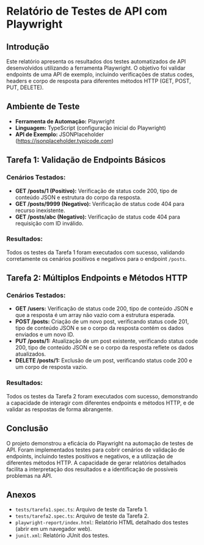 # Relatório de Testes de API com Playwright

## Introdução
Este relatório apresenta os resultados dos testes automatizados de API desenvolvidos utilizando a ferramenta Playwright. O objetivo foi validar endpoints de uma API de exemplo, incluindo verificações de status codes, headers e corpo de resposta para diferentes métodos HTTP (GET, POST, PUT, DELETE).

## Ambiente de Teste
- **Ferramenta de Automação:** Playwright
- **Linguagem:** TypeScript (configuração inicial do Playwright)
- **API de Exemplo:** JSONPlaceholder (https://jsonplaceholder.typicode.com)

## Tarefa 1: Validação de Endpoints Básicos

### Cenários Testados:
- **GET /posts/1 (Positivo):** Verificação de status code 200, tipo de conteúdo JSON e estrutura do corpo da resposta.
- **GET /posts/9999 (Negativo):** Verificação de status code 404 para recurso inexistente.
- **GET /posts/abc (Negativo):** Verificação de status code 404 para requisição com ID inválido.

### Resultados:
Todos os testes da Tarefa 1 foram executados com sucesso, validando corretamente os cenários positivos e negativos para o endpoint `/posts`.

## Tarefa 2: Múltiplos Endpoints e Métodos HTTP

### Cenários Testados:
- **GET /users:** Verificação de status code 200, tipo de conteúdo JSON e que a resposta é um array não vazio com a estrutura esperada.
- **POST /posts:** Criação de um novo post, verificando status code 201, tipo de conteúdo JSON e se o corpo da resposta contém os dados enviados e um novo ID.
- **PUT /posts/1:** Atualização de um post existente, verificando status code 200, tipo de conteúdo JSON e se o corpo da resposta reflete os dados atualizados.
- **DELETE /posts/1:** Exclusão de um post, verificando status code 200 e um corpo de resposta vazio.

### Resultados:
Todos os testes da Tarefa 2 foram executados com sucesso, demonstrando a capacidade de interagir com diferentes endpoints e métodos HTTP, e de validar as respostas de forma abrangente.

## Conclusão
O projeto demonstrou a eficácia do Playwright na automação de testes de API. Foram implementados testes para cobrir cenários de validação de endpoints, incluindo testes positivos e negativos, e a utilização de diferentes métodos HTTP. A capacidade de gerar relatórios detalhados facilita a interpretação dos resultados e a identificação de possíveis problemas na API.

## Anexos
- `tests/tarefa1.spec.ts`: Arquivo de teste da Tarefa 1.
- `tests/tarefa2.spec.ts`: Arquivo de teste da Tarefa 2.
- `playwright-report/index.html`: Relatório HTML detalhado dos testes (abrir em um navegador web).
- `junit.xml`: Relatório JUnit dos testes.

